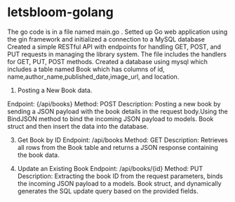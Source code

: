 # letsbloom-golang
The go code is in a file named main.go .
Setted up Go web application using the gin framework and initialized a connection to a MySQL database
Created a simple RESTful API with endpoints for handling GET, POST, and PUT requests in managing the library system. 
The file includes the handlers for GET, PUT, POST methods.
Created a database using mysql which includes a table named Book which has columns of id, name,author_name,published_date,image_url, and location.

1) Posting a New Book data.

Endpoint: {/api/books}
Method: POST
Description: Posting a new book by sending a JSON payload with the book details in the request body.Using the BindJSON method to bind the incoming JSON payload to models. Book struct and then insert the data into the database.

3) Get Book by ID
Endpoint: /api/books
Method: GET
Description: Retrieves all rows from the Book table and returns a JSON response containing the book data.

4) Update an Existing Book
Endpoint: /api/books/{id}
Method: PUT
Description: Extracting the book ID from the request parameters, binds the incoming JSON payload to a models. Book struct, and dynamically generates the SQL update query based on the provided fields.
